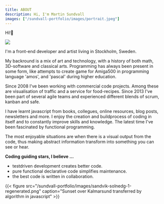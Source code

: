 ```yaml
---
title: ABOUT
description: Hi, I'm Martin Sundvall
images: ["/sundvall-portfolio/images/portrait.jpeg"]
---
```



Hi!:wave:  

<img class="shadow round square-150 block" src="/sundvall-portfolio/images/portrait.jpeg" caption="portrait" />

I'm a front-end developer and artist living in Stockholm, Sweden.

My backround is a mix of art and technology, with a history of both math, 3D-software and classical arts. Programming has always been present in some form, like attempts to create game for Amiga500 in programming language 'amos', and 'pascal' during higher education.

Since 2008 I've been working with commercial code projects. Among these are visualisation of traffic and a service for food-recipes. Since 2013 I've been part of several agile teams and experienced different blends of scrum, kanban and safe.

I have learnt javascript from books, collegues, online resources, blog posts, newsletters and more. I enjoy the creation and buildprocess of coding in itself and to constantly improve skills and knowledge. The latest time I've been fascinated by functional programming.

The most enjoyable situations are when there is a visual output from the code, thus making abstract information transform into something you can see or hear.

**Coding guiding stars, I believe ...**
- testdriven development creates better code. 
- pure functional declarative code simplifies maintenance.
- the best code is written in collaboration.


{{< figure src="/sundvall-portfolio/images/sandvik-solnedg-1-regenerated.png" caption="Sunset over Kalmarsund transferred by algorithm in javascript" >}}
